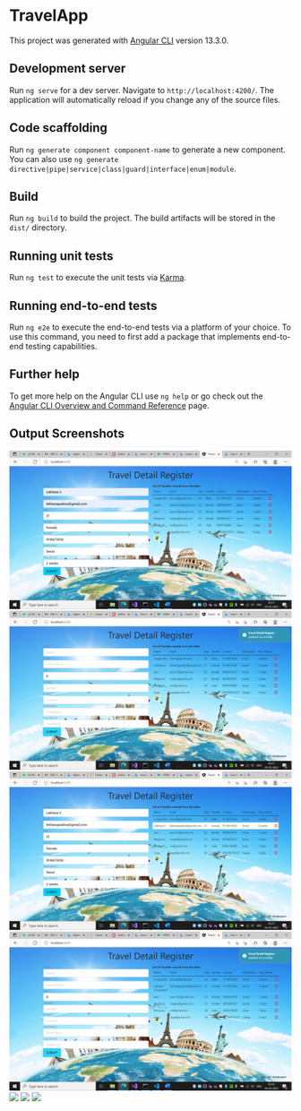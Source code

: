 # TravelApp

This project was generated with [Angular CLI](https://github.com/angular/angular-cli) version 13.3.0.

## Development server

Run `ng serve` for a dev server. Navigate to `http://localhost:4200/`. The application will automatically reload if you change any of the source files.

## Code scaffolding

Run `ng generate component component-name` to generate a new component. You can also use `ng generate directive|pipe|service|class|guard|interface|enum|module`.

## Build

Run `ng build` to build the project. The build artifacts will be stored in the `dist/` directory.

## Running unit tests

Run `ng test` to execute the unit tests via [Karma](https://karma-runner.github.io).

## Running end-to-end tests

Run `ng e2e` to execute the end-to-end tests via a platform of your choice. To use this command, you need to first add a package that implements end-to-end testing capabilities.

## Further help

To get more help on the Angular CLI use `ng help` or go check out the [Angular CLI Overview and Command Reference](https://angular.io/cli) page.


## Output Screenshots
![Get travel data](https://github.com/lekhana30/Angular_Assingment/blob/main/Output/Screenshot%20(191).png)
![](https://github.com/lekhana30/Angular_Assingment/blob/main/Output/Screenshot%20(192).png)
![](https://github.com/lekhana30/Angular_Assingment/blob/main/Output/Screenshot%20(193).png)
![](https://github.com/lekhana30/Angular_Assingment/blob/main/Output/Screenshot%20(194).png)
![]('https://github.com/lekhana30/Angular_Assingment/blob/main/Output/Screenshot%20(195).png')
![]('https://github.com/lekhana30/Angular_Assingment/blob/main/Output/Screenshot%20(196).png')
![]('https://github.com/lekhana30/Angular_Assingment/blob/main/Output/Screenshot%20(197).png')
